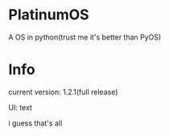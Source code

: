 # PlatinumOS
A OS in python(trust me it's better than PyOS)
# Info
current version: 1.2.1(full release)

UI: text

i guess that's all
